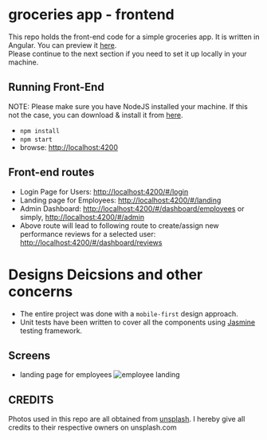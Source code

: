 # groceries app - frontend
This repo holds the front-end code for a simple groceries app. It is written in Angular. 
You can preview it [here](https://hamzeen.github.io/groceries-app).  
Please continue to the next section if you need to set it up locally in your machine.


## Running Front-End

NOTE: Please make sure you have NodeJS installed your machine. If this not the case, 
you can download & install it from [here](https://nodejs.org/en/download).

* ```npm install```
* ```npm start```
* browse: <http://localhost:4200>


## Front-end routes
* Login Page for Users: <http://localhost:4200/#/login>
* Landing page for Employees: <http://localhost:4200/#/landing>
* Admin Dashboard: <http://localhost:4200/#/dashboard/employees> or 
simply, <http://localhost:4200/#/admin>
* Above route will lead to following route to create/assign new performance reviews for a selected user: <http://localhost:4200/#/dashboard/reviews>


# Designs Deicsions and other concerns
* The entire project was done with a `mobile-first` design approach.
* Unit tests have been written to cover all the components using [Jasmine](https://jasmine.github.io) testing framework.



## Screens
* landing page for employees
![employee landing](https://raw.githubusercontent.com/hamzeen/FullStackEngineerChallenge/master/screenshots/003_landing_page_employees.png)


## CREDITS ##
Photos used in this repo are all obtained from [unsplash](http://unsplash.com). I hereby give all credits to their respective owners on unsplash.com


